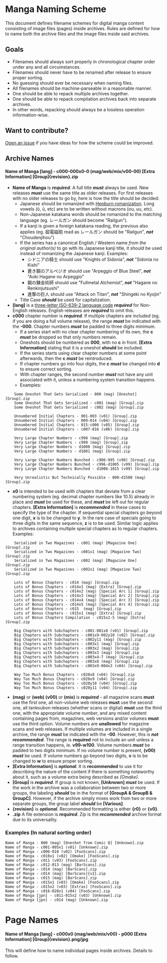 # Manga Naming Scheme

This document defines filename schemes for digital manga content consisting of image files (pages) inside archives. Rules are defined for how to name both the archive files and the image files inside said archives.

## Goals

* Filenames should always sort properly in chronological chapter order under any and all circumstances.
* Filenames should never have to be renamed after release to ensure proper sorting.
* No guessing should ever be necessary when naming files.
* All filenames should be machine-parseable in a reasonable manner.
* One should be able to repack multiple archives together.
* One should be able to repack compilation archives back into separate archives.
* In other words, repacking should always be a lossless operation information-wise.

## Want to contribute?

[Open an issue](https://github.com/Daiz/manga-naming-scheme/issues/new) if you have ideas for how the scheme could be improved.

## Archive Names

#### **Name of Manga [lang] - c000-000x0-0 (mag/web/mix/v00-00) [Extra Information] [Group]{revision}.zip**

- **Name of Manga** is ***required***. A full title ***must*** always be used. New releases ***must*** use the same title as older releases. For first releases with no older releases to go by, here is how the title should be decided:
  - Japanese should be romanized with [Hepburn romanization](http://en.wikipedia.org/wiki/Hepburn_romanization). Long vowels (ō, ū, etc) are to be written without macrons (ou, uu, etc).
  - Non-Japanese katakana words should be romanized to the matching language (eg. レールガン should become "Railgun").
  - If a kanji is given a foreign katakana reading, the previous also applies (eg. 超電磁砲 read as レールガン should be "Railgun", ***not*** "Choudenjihou")
  - If the series has a canonical English / Western name *from the original author(s)* to go with its Japanese kanji title, it should be used instead of romanizing the Japanese kanji. Examples:
      -  シドニアの騎士 should use "Knights of Sidonia", ***not*** "Sidonia no Kishi"
      - 蒼き鋼のアルペジオ should use "Arpeggio of Blue Steel", ***not*** "Aoki Hagane no Arpeggio"
      - 鋼の錬金術師 should use "Fullmetal Alchemist", ***not*** "Hagane no Renkinjutsushi"
      - 進撃の巨人 should use "Attack on Titan", ***not*** "Shingeki no Kyojin"
  - Title Case ***should*** be used for capitalization.
- **[lang]** is a [three-letter ISO-639-2 language code](http://en.wikipedia.org/wiki/List_of_ISO_639-1_codes) ***required*** for Non-English releases. English releases are ***required*** to omit this.
- **c000** chapter number is ***required***. If multiple chapters are included (eg. if you are doing a full volume release), the range ***must*** be indicated with the **-000**. Chapter numbers ***must*** be padded to three digits minimum.
  - If a series start with no clear chapter numbering of its own, the **c** ***must*** be dropped so that only numbers remain.
  - Oneshots should be numbered as **000**, with no **c** in front. **[Extra Information]** stating that it is a oneshot **should** be included.
  - If the series starts using clear chapter numbers at some point afterwards, then the **c** ***must*** be reintroduced.
  - If chapter numbers go into four digits, the **c** ***must*** be changed into **d** to ensure correct sorting.
  - With chapter ranges, the second number ***must*** not have any unit associated with it, unless a numbering system transition happens.
  - Examples:
```
    Some Oneshot That Gets Serialized - 000 (mag) [Oneshot] [Group].zip
    Some Oneshot That Gets Serialized - c001 (mag) [Group].zip
    Some Oneshot That Gets Serialized - c002 (mag) [Group].zip
    
    Unnumbered Initial Chapters - 001-003 (v01) [Group].zip
    Unnumbered Initial Chapters - 009-014 (v04) [Group].zip
    Unnumbered Initial Chapters - 015-c006 (v05) [Group].zip
    Unnumbered Initial Chapters - c007-016 (v06) [Group].zip
    
    Very Large Chapter Numbers - c998 (mag) [Group].zip
    Very Large Chapter Numbers - c999 (mag) [Group].zip
    Very Large Chapter Numbers - d1000 (mag) [Group].zip
    Very Large Chapter Numbers - d1001 (mag) [Group].zip
    
    Very Large Chapter Numbers Bunched - c986-995 (v98) [Group].zip
    Very Large Chapter Numbers Bunched - c996-d1005 (v99) [Group].zip
    Very Large Chapter Numbers Bunched - d1006-1015 (v99) [Group].zip
    
    Very Unrealistic But Technically Possible - 000-d1500 (mag) [Group].zip
```
- **x0** is intended to be used with chapters that deviate from a clear numbering system (eg. decimal chapter numbers like 10.5) already in place and ***must*** be used for these, and ***must*** be left out for regular chapters. **[Extra Information]** is ***recommended*** in these cases to specify the type of the chapter. If sequential special chapters go beyond one digit, **x** is to be changed to **y**. In the rare case of specials going to three digits in the same sequence, **z** is to be used. Similar logic applies to archives containing multiple special chapters as to regular chapters. Examples:
```
    Serialized in Two Magazines - c001 (mag) [Magazine One] [Group].zip
    Serialized in Two Magazines - c001x1 (mag) [Magazine Two] [Group].zip
    Serialized in Two Magazines - c002 (mag) [Magazine One] [Group].zip
    Serialized in Two Magazines - c002x1 (mag) [Magazine Two] [Group].zip
    
    Lots of Bonus Chapters - c014 (mag) [Group].zip
    Lots of Bonus Chapters - c014x1 (mag) [Extra] [Group].zip
    Lots of Bonus Chapters - c014x2 (mag) [Special Arc 1] [Group].zip
    Lots of Bonus Chapters - c014x3 (mag) [Special Arc 2] [Group].zip
    Lots of Bonus Chapters - c014x4 (mag) [Special Arc 3] [Group].zip
    Lots of Bonus Chapters - c014x5 (mag) [Special Arc 4] [Group].zip
    Lots of Bonus Chapters - c015  (mag) [Group].zip
    Lots of Bonus Chapters - c015x1 (mag) [Extra] [Group].zip
    Lots of Bonus Chapters Compilation - c015x2-5 (mag) [Extra] [Group].zip

    Big Chapters with Subchapters - c001-001x8 (v01) [Group].zip
    Big Chapters with Subchapters - c001x9-002y10 (v02) [Group].zip
    Big Chapters with Subchapters - c002y11 (mag) [Group].zip
    Big Chapters with Subchapters - c003x1 (mag) [Group].zip
    Big Chapters with Subchapters - c003x2 (mag) [Group].zip
    Big Chapters with Subchapters - c003x3 (mag) [Group].zip
    Big Chapters with Subchapters - c003x4-7 (mag) [Group].zip
    Big Chapters with Subchapters - c003x8 (mag) [Group].zip
    Big Chapters with Subchapters - c003x9-004x3 (v04) [Group].zip
    
    Way Too Much Bonus Chapters - c020x8 (v04) [Group].zip
    Way Too Much Bonus Chapters - c020x9 (v04) [Group].zip
    Way Too Much Bonus Chapters - c020y10 (v04) [Group].zip
    Way Too Much Bonus Chapters - c020y11 (v04) [Group].zip
```
- **(mag)** or **(web)** **(v00)** or **(mix)** is ***required*** - all magazine scans **must** use the first one, all non-volume web releases **must** use the second one, all tankoubon releases (whether scans or digital) **must** use the third one, with the appropriate volume number, and any mixed content containing pages from, magazines, web versions and/or volumes **must** use the third option. Volume numbers are **unallowed** for magazine scans and web releases. If multiple volumes are included in a single archive, the range ***must*** be indicated with the **-00**. However, this is ***not recommended***. The range is **required** not to include an unit unless a range transition happens, ie. **v99-w100**. Volume numbers ***must*** be padded to two digits minimum. If no volume number is present, **(v00)** ***must*** be used. If volume numbers go beyond two digits, **v** is to be changed to **w** to ensure proper sorting.
- **[Extra Information]** is ***optional***. It is **recommended** to use it for describing the nature of the content if there is something noteworthy about it, such as a volume extra being described as *[Omake]*.
- **[Group]** is ***required***. If group is not known, **[Unknown]** ***must*** be used. If the work in the archive was a collaboration between two or more groups, the labeling ***should*** be in the format of **[GroupA & GroupB & GroupC]**. However, if the archive simply mixes work from two or more separate groups, the group label ***should*** be **[Various]**.
- **{revision}** is ***optional***. Recommended formatting is either **{r0}** or **{v0}**.
- **.zip** A file extension is ***required***. Zip is the ***recommended*** archive format due to its universality.

### Examples (In natural sorting order)
```
Name of Manga - 000 (mag) [Oneshot from Comic Q] [Unknown].zip
Name of Manga - c001-005x1 (v01) [Unknown].zip
Name of Manga - c006-010 (v02) [FooScans].zip
Name of Manga - c010x1 (v02) [Omake] [FooScans].zip
Name of Manga - c011 (v03) [FooScans].zip
Name of Manga - c012-013 (mag) [BarScans].zip
Name of Manga - c014 (mag) [BarScans].zip
Name of Manga - c014 (mag) [BarScans]{v2}.zip
Name of Manga - c015 (mag) [BarScans].zip
Name of Manga - c015x1 (v03) [Omake] [FooScans].zip
Name of Manga - c015x2 (v03) [Extras] [FooScans].zip
Name of Manga - c016-020x1 (v04) [FooScans].zip
Name of Manga [jpn] - c011-015x2 (v03) [Unknown].zip
Name of Manga [jpn] - c014 (mag) [Unknown].zip
```

# Page Names

#### **Name of Manga [lang] - c000x0 (mag/web/mix/v00) - p000 [Extra Information] [Group]{revision}.png/jpg**

This will define how to name individual pages inside archives. Details to follow.